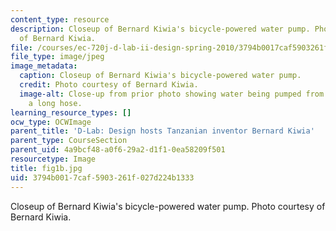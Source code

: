 ```yaml
---
content_type: resource
description: Closeup of Bernard Kiwia's bicycle-powered water pump. Photo courtesy
  of Bernard Kiwia.
file: /courses/ec-720j-d-lab-ii-design-spring-2010/3794b0017caf5903261f027d224b1333_fig1b.jpg
file_type: image/jpeg
image_metadata:
  caption: Closeup of Bernard Kiwia's bicycle-powered water pump.
  credit: Photo courtesy of Bernard Kiwia.
  image-alt: Close-up from prior photo showing water being pumped from a bucket through
    a long hose.
learning_resource_types: []
ocw_type: OCWImage
parent_title: 'D-Lab: Design hosts Tanzanian inventor Bernard Kiwia'
parent_type: CourseSection
parent_uid: 4a9bcf48-a0f6-29a2-d1f1-0ea58209f501
resourcetype: Image
title: fig1b.jpg
uid: 3794b001-7caf-5903-261f-027d224b1333
---
```

Closeup of Bernard Kiwia's bicycle-powered water pump. Photo courtesy of Bernard Kiwia.